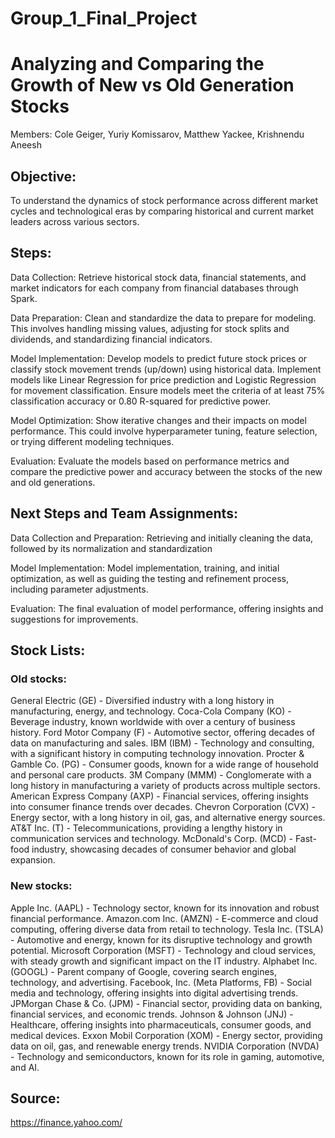 # Group_1_Final_Project

# Analyzing and Comparing the Growth of New vs Old Generation Stocks

Members:  Cole Geiger, Yuriy Komissarov, Matthew Yackee, Krishnendu Aneesh

## Objective:
To understand the dynamics of stock performance across different market cycles and technological eras by comparing historical and current market leaders across various sectors.


## Steps:

Data Collection: 
Retrieve historical stock data, financial statements, and market indicators for each company from financial databases through Spark.

Data Preparation:
Clean and standardize the data to prepare for modeling. This involves handling missing values, adjusting for stock splits and dividends, and standardizing financial indicators.

Model Implementation:
Develop models to predict future stock prices or classify stock movement trends (up/down) using historical data. Implement models like Linear Regression for price prediction and Logistic Regression for movement classification.
Ensure models meet the criteria of at least 75% classification accuracy or 0.80 R-squared for predictive power.

Model Optimization:
Show iterative changes and their impacts on model performance. This could involve hyperparameter tuning, feature selection, or trying different modeling techniques.

Evaluation:
Evaluate the models based on performance metrics and compare the predictive power and accuracy between the stocks of the new and old generations.


## Next Steps and Team Assignments:

Data Collection and Preparation:
Retrieving and initially cleaning the data, followed by its normalization and standardization

Model Implementation:
Model implementation, training, and initial optimization, as well as guiding the testing and refinement process, including parameter adjustments.

Evaluation:
The final evaluation of model performance, offering insights and suggestions for improvements.


## Stock Lists:

### Old stocks:
General Electric (GE) - Diversified industry with a long history in manufacturing, energy, and technology.
Coca-Cola Company (KO) - Beverage industry, known worldwide with over a century of business history.
Ford Motor Company (F) - Automotive sector, offering decades of data on manufacturing and sales.
IBM (IBM) - Technology and consulting, with a significant history in computing technology innovation.
Procter & Gamble Co. (PG) - Consumer goods, known for a wide range of household and personal care products.
3M Company (MMM) - Conglomerate with a long history in manufacturing a variety of products across multiple sectors.
American Express Company (AXP) - Financial services, offering insights into consumer finance trends over decades.
Chevron Corporation (CVX) - Energy sector, with a long history in oil, gas, and alternative energy sources.
AT&T Inc. (T) - Telecommunications, providing a lengthy history in communication services and technology.
McDonald's Corp. (MCD) - Fast-food industry, showcasing decades of consumer behavior and global expansion.


### New stocks:
Apple Inc. (AAPL) - Technology sector, known for its innovation and robust financial performance.
Amazon.com Inc. (AMZN) - E-commerce and cloud computing, offering diverse data from retail to technology.
Tesla Inc. (TSLA) - Automotive and energy, known for its disruptive technology and growth potential.
Microsoft Corporation (MSFT) - Technology and cloud services, with steady growth and significant impact on the IT industry.
Alphabet Inc. (GOOGL) - Parent company of Google, covering search engines, technology, and advertising.
Facebook, Inc. (Meta Platforms, FB) - Social media and technology, offering insights into digital advertising trends.
JPMorgan Chase & Co. (JPM) - Financial sector, providing data on banking, financial services, and economic trends.
Johnson & Johnson (JNJ) - Healthcare, offering insights into pharmaceuticals, consumer goods, and medical devices.
Exxon Mobil Corporation (XOM) - Energy sector, providing data on oil, gas, and renewable energy trends.
NVIDIA Corporation (NVDA) - Technology and semiconductors, known for its role in gaming, automotive, and AI.


## Source:

https://finance.yahoo.com/
